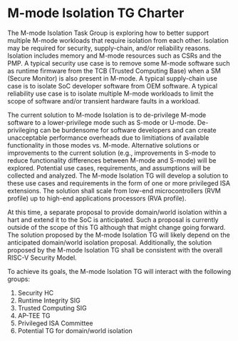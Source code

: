 # M-mode Isolation TG Charter

The M-mode Isolation Task Group is exploring how to better support multiple M-mode workloads that require isolation from each other. Isolation may be required for security, supply-chain, and/or reliability reasons. Isolation includes memory and M-mode resources such as CSRs and the PMP. A typical security use case is to remove some M-mode software such as runtime firmware from the TCB (Trusted Computing Base) when a SM (Secure Monitor) is also present in M-mode. A typical supply-chain use case is to isolate SoC developer software from OEM software. A typical reliability use case is to isolate multiple M-mode workloads to limit the scope of software and/or transient hardware faults in a workload.

The current solution to M-mode Isolation is to de-privilege M-mode software to a lower-privilege mode such as S-mode or U-mode. De-privileging can be burdensome for software developers and can create unacceptable performance overheads due to limitiations of available functionality in those modes vs. M-mode. Alternative solutions or improvements to the current solution (e.g., improvements in S-mode to reduce functionality differences between M-mode and S-mode) will be explored. Potential use cases, requirements, and assumptions will be collected and analyzed. The M-mode Isolation TG will develop a solution to these use cases and requirements in the form of one or more privileged ISA extensions. The solution shall scale from low-end microcontrollers (RVM profile) up to high-end applications processors (RVA profile). 

At this time, a separate proposal to provide domain/world isolation within a hart and extend it to the SoC is anticipated. Such a proposal is currently outside of the scope of this TG although that might change going forward. The solution proposed by the M-mode Isolation TG will likely depend on the anticipated domain/world isolation proposal. Additionally, the solution proposed by the M-mode Isolation TG shall be consistent with the overall RISC-V Security Model.

To achieve its goals, the M-mode Isolation TG will interact with the following groups:

 1. Security HC
 2. Runtime Integrity SIG
 3. Trusted Computing SIG
 4. AP-TEE TG
 5. Privileged ISA Committee
 6. Potential TG for domain/world isolation

